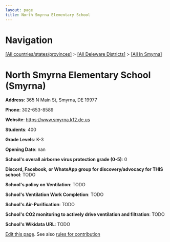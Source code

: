 ```yaml
---
layout: page
title: North Smyrna Elementary School
---
```

# Navigation

[[All countries/states/provinces]](../../..) > [[All Deleware Districts]](../..) > [[All In Smyrna]](..)

# North Smyrna Elementary School (Smyrna)

**Address**: 365 N Main St, Smyrna, DE 19977

**Phone**: 302-653-8589

**Website**: <https://www.smyrna.k12.de.us>

**Students**: 400

**Grade Levels**: K-3

**Opening Date**: nan

**School's overall airborne virus protection grade (0-5)**: 0

**Discord, Facebook, or WhatsApp group for discovery/advocacy for THIS school**: TODO

**School's policy on Ventilation**: TODO

**School's Ventilation Work Completion**: TODO

**School's Air-Purification**: TODO

**School's CO2 monitoring to actively drive ventilation and filtration**: TODO

**School's Wikidata URL**: TODO


[Edit this page](https://github.com/ventilate-schools/DE/edit/main/./Smyrna/North_Smyrna_Elementary_School.md). See also [rules for contribution](../../../contribution-rules/)